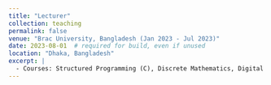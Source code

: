 ```yaml
---
title: "Lecturer"
collection: teaching
permalink: false
venue: "Brac University, Bangladesh (Jan 2023 - Jul 2023)"
date: 2023-08-01  # required for build, even if unused
location: "Dhaka, Bangladesh"
excerpt: |
  - Courses: Structured Programming (C), Discrete Mathematics, Digital Logic Design, Structured Programming Lab (C), Simulation and Modelling Lab, Theory of Computation 
---
```

